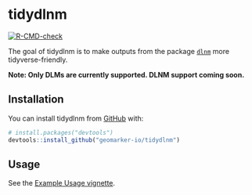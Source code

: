# tidydlnm

<!-- badges: start -->
[![R-CMD-check](https://github.com/geomarker-io/tidydlnm/actions/workflows/R-CMD-check.yaml/badge.svg)](https://github.com/geomarker-io/tidydlnm/actions/workflows/R-CMD-check.yaml)
<!-- badges: end -->

The goal of tidydlnm is to make outputs from the package [`dlnm`](https://github.com/gasparrini/dlnm) more tidyverse-friendly.

**Note: Only DLMs are currently supported. DLNM support coming soon.**

## Installation

You can install tidydlnm from [GitHub](https://github.com/) with:

``` r
# install.packages("devtools")
devtools::install_github("geomarker-io/tidydlnm")
```

## Usage

See the [Example Usage vignette](geomarker.io/tidydlnm/articles/example-usage.html). 
